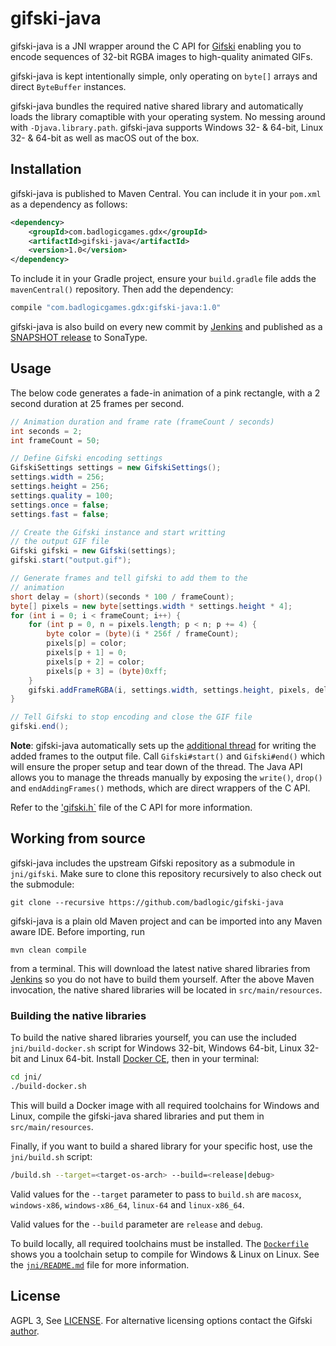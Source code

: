 # gifski-java
gifski-java is a JNI wrapper around the C API for [Gifski](https://gif.ski/) enabling you to encode sequences of 32-bit RGBA images to high-quality animated GIFs.

gifski-java is kept intentionally simple, only operating on `byte[]` arrays and direct `ByteBuffer` instances.

gifski-java bundles the required native shared library and automatically loads the library comaptible with your operating system. No messing around with `-Djava.library.path`. gifski-java supports Windows 32- & 64-bit, Linux 32- & 64-bit as well as macOS out of the box.

## Installation
gifski-java is published to Maven Central. You can include it in your `pom.xml` as a dependency as follows:

```xml
<dependency>
	<groupId>com.badlogicgames.gdx</groupId>
	<artifactId>gifski-java</artifactId>
	<version>1.0</version>
</dependency>
```

To include it in your Gradle project, ensure your `build.gradle` file adds the `mavenCentral()` repository. Then add the dependency:

```groovy
compile "com.badlogicgames.gdx:gifski-java:1.0"
```

gifski-java is also build on every new commit by [Jenkins](https://libgdx.badlogicgames.com/jenkins/job/gifski-java/) and published as a [SNAPSHOT release](https://oss.sonatype.org/content/repositories/snapshots/com/badlogicgames/gifski-java/) to SonaType.

## Usage
The below code generates a fade-in animation of a pink rectangle, with a 2 second duration at 25 frames per second.

```java
// Animation duration and frame rate (frameCount / seconds)
int seconds = 2;
int frameCount = 50;

// Define Gifski encoding settings
GifskiSettings settings = new GifskiSettings();
settings.width = 256;
settings.height = 256;
settings.quality = 100;
settings.once = false;
settings.fast = false;

// Create the Gifski instance and start writting
// the output GIF file
Gifski gifski = new Gifski(settings);
gifski.start("output.gif");

// Generate frames and tell gifski to add them to the
// animation
short delay = (short)(seconds * 100 / frameCount);
byte[] pixels = new byte[settings.width * settings.height * 4];
for (int i = 0; i < frameCount; i++) {
	for (int p = 0, n = pixels.length; p < n; p += 4) {
		byte color = (byte)(i * 256f / frameCount);
		pixels[p] = color;
		pixels[p + 1] = 0;
		pixels[p + 2] = color;
		pixels[p + 3] = (byte)0xff;
	}
	gifski.addFrameRGBA(i, settings.width, settings.height, pixels, delay);
}

// Tell Gifski to stop encoding and close the GIF file
gifski.end();
```

**Note**: gifski-java automatically sets up the [ additional thread](https://github.com/ImageOptim/gifski/blob/master/gifski.h#L11) for writing the added frames to the output file. Call `Gifski#start()` and `Gifski#end()` which will ensure the proper setup and tear down of the thread. The Java API allows you to manage the threads manually by exposing the `write()`, `drop()` and `endAddingFrames()` methods, which are direct wrappers of the C API.

Refer to the ['gifski.h`](https://github.com/ImageOptim/gifski/blob/master/gifski.h) file of the C API for more information.

## Working from source
gifski-java includes the upstream Gifski repository as a submodule in `jni/gifski`. Make sure to clone this repository recursively to also check out the submodule:

```
git clone --recursive https://github.com/badlogic/gifski-java
```

gifski-java is a plain old Maven project and can be imported into any Maven aware IDE. Before importing, run

```
mvn clean compile
```

from a terminal. This will download the latest native shared libraries from [Jenkins](https://libgdx.badlogicgames.com/ci/gifski-java/binaries/) so you do not have to build them yourself. After the above Maven invocation, the native shared libraries will be located in `src/main/resources`.

### Building the native libraries
To build the native shared libraries yourself, you can use the included `jni/build-docker.sh` script for Windows 32-bit, Windows 64-bit, Linux 32-bit and Linux 64-bit. Install [Docker CE](https://www.docker.com/community-edition), then in your terminal:

```bash
cd jni/
./build-docker.sh
```

This will build a Docker image with all required toolchains for Windows and Linux, compile the gifski-java shared libraries and put them in `src/main/resources`.

Finally, if you want to build a shared library for your specific host, use the `jni/build.sh` script:

```bash
/build.sh --target=<target-os-arch> --build=<release|debug>
```

Valid values for the `--target` parameter to pass to `build.sh` are `macosx`, `windows-x86`, `windows-x86_64`, `linux-64` and `linux-x86_64`.

Valid values for the `--build` parameter are `release` and `debug`.

To build locally, all required toolchains must be installed. The [`Dockerfile`](https://github.com/badlogic/gifski-java/blob/master/jni/Dockerfile#L3) shows you a toolchain setup to compile for Windows & Linux on Linux. See the [`jni/README.md`](https://github.com/badlogic/gifski-java/blob/master/jni/README.md) file for more information.

## License
AGPL 3, See [LICENSE](https://github.com/badlogic/gifski-java/blob/master/LICENSE). For alternative licensing options contact the Gifski [author](https://kornel.ski/contact).